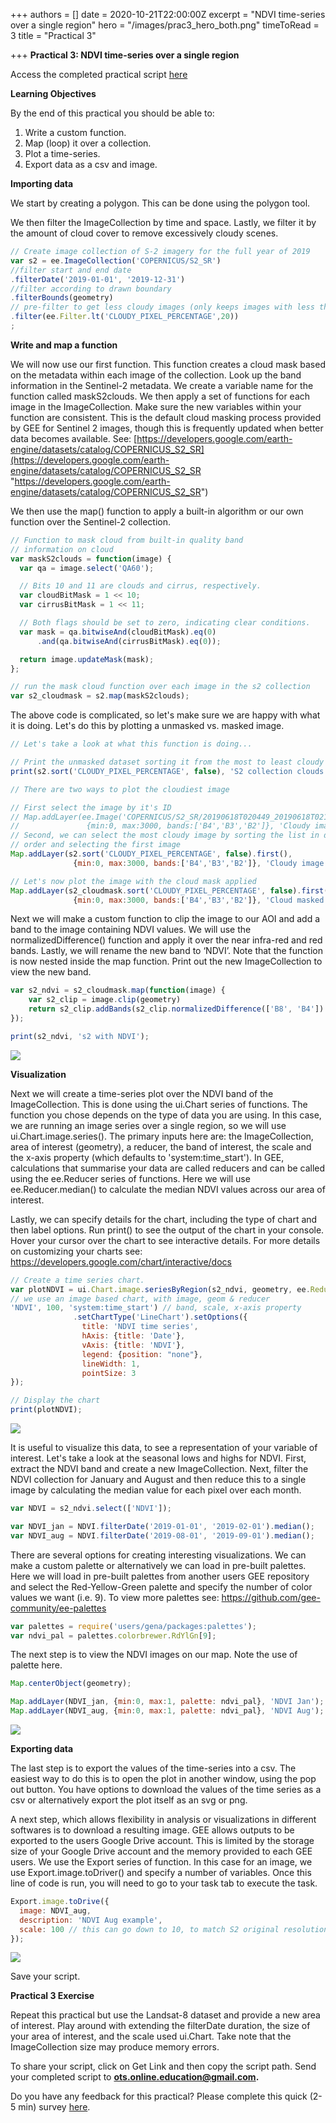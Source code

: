 +++
authors = []
date = 2020-10-21T22:00:00Z
excerpt = "NDVI time-series over a single region"
hero = "/images/prac3_hero_both.png"
timeToRead = 3
title = "Practical 3"

+++
**Practical 3: NDVI time-series over a single region**

Access the completed practical script [here](https://code.earthengine.google.com/7d1f0d36445db24511620b51892ac803)

**Learning Objectives**

By the end of this practical you should be able to:

1. Write a custom function.
2. Map (loop) it over a collection.
3. Plot a time-series.
4. Export data as a csv and image.

**Importing data**

We start by creating a polygon. This can be done using the polygon tool.

We then filter the ImageCollection by time and space. Lastly, we filter it by the amount of cloud cover to remove excessively cloudy scenes.

```js
// Create image collection of S-2 imagery for the full year of 2019
var s2 = ee.ImageCollection('COPERNICUS/S2_SR')
//filter start and end date
.filterDate('2019-01-01', '2019-12-31')
//filter according to drawn boundary
.filterBounds(geometry)
// pre-filter to get less cloudy images (only keeps images with less than 20% cloudy pixels)
.filter(ee.Filter.lt('CLOUDY_PIXEL_PERCENTAGE',20))
;
```

**Write and map a function**

We will now use our first function. This function creates a cloud mask based on the metadata within each image of the collection. Look up the band information in the Sentinel-2 metadata. We create a variable name for the function called maskS2clouds. We then apply a set of functions for each image in the ImageCollection. Make sure the new variables within your function are consistent. This is the default cloud masking process provided by GEE for Sentinel 2 images, though this is frequently updated when better data becomes available. See: [https://developers.google.com/earth-engine/datasets/catalog/COPERNICUS_S2_SR](https://developers.google.com/earth-engine/datasets/catalog/COPERNICUS_S2_SR "https://developers.google.com/earth-engine/datasets/catalog/COPERNICUS_S2_SR")

We then use the map() function to apply a built-in algorithm or our own function over the Sentinel-2 collection.

```js
// Function to mask cloud from built-in quality band
// information on cloud
var maskS2clouds = function(image) {
  var qa = image.select('QA60');

  // Bits 10 and 11 are clouds and cirrus, respectively.
  var cloudBitMask = 1 << 10;
  var cirrusBitMask = 1 << 11;

  // Both flags should be set to zero, indicating clear conditions.
  var mask = qa.bitwiseAnd(cloudBitMask).eq(0)
      .and(qa.bitwiseAnd(cirrusBitMask).eq(0));

  return image.updateMask(mask);
};

// run the mask cloud function over each image in the s2 collection
var s2_cloudmask = s2.map(maskS2clouds); 
```

The above code is complicated, so let's make sure we are happy with what it is doing. Let's do this by plotting a unmasked vs. masked image.

```js
// Let's take a look at what this function is doing...

// Print the unmasked dataset sorting it from the most to least cloudy image
print(s2.sort('CLOUDY_PIXEL_PERCENTAGE', false), 'S2 collection clouds');

// There are two ways to plot the cloudiest image

// First select the image by it's ID
// Map.addLayer(ee.Image('COPERNICUS/S2_SR/20190618T020449_20190618T021219_T50HNH'), 
//               {min:0, max:3000, bands:['B4','B3','B2']}, 'Cloudy image ID');
// Second, we can select the most cloudy image by sorting the list in descending 
// order and selecting the first image
Map.addLayer(s2.sort('CLOUDY_PIXEL_PERCENTAGE', false).first(), 
              {min:0, max:3000, bands:['B4','B3','B2']}, 'Cloudy image first');

// Let's now plot the image with the cloud mask applied
Map.addLayer(s2_cloudmask.sort('CLOUDY_PIXEL_PERCENTAGE', false).first(), 
              {min:0, max:3000, bands:['B4','B3','B2']}, 'Cloud masked image');
```

Next we will make a custom function to clip the image to our AOI and add a band to the image containing NDVI values. We will use the normalizedDifference() function and apply it over the near infra-red and red bands. Lastly, we will rename the new band to ‘NDVI’. Note that the function is now nested inside the map function. Print out the new ImageCollection to view the new band.

```js
var s2_ndvi = s2_cloudmask.map(function(image) {
    var s2_clip = image.clip(geometry)
    return s2_clip.addBands(s2_clip.normalizedDifference(['B8', 'B4']).rename('NDVI'))
});

print(s2_ndvi, 's2 with NDVI');
```

![](/images/prac3_ndvi_band.png)

**Visualization**

Next we will create a time-series plot over the NDVI band of the ImageCollection. This is done using the ui.Chart series of functions. The function you chose depends on the type of data you are using. In this case, we are running an image series over a single region, so we will use ui.Chart.image.series(). The primary inputs here are: the ImageCollection, area of interest (geometry), a reducer, the band of interest, the scale and the x-axis property (which defaults to 'system:time_start'). In GEE, calculations that summarise your data are called reducers and can be called using the ee.Reducer series of functions. Here we will use ee.Reducer.median() to calculate the median NDVI values across our area of interest.

Lastly, we can specify details for the chart, including the type of chart and then label options. Run print() to see the output of the chart in your console. Hover your cursor over the chart to see interactive details. For more details on customizing your charts see: https://developers.google.com/chart/interactive/docs

```js
// Create a time series chart.
var plotNDVI = ui.Chart.image.seriesByRegion(s2_ndvi, geometry, ee.Reducer.median(), 
// we use an image based chart, with image, geom & reducer
'NDVI', 100, 'system:time_start') // band, scale, x-axis property
              .setChartType('LineChart').setOptions({
                title: 'NDVI time series',
                hAxis: {title: 'Date'},
                vAxis: {title: 'NDVI'},
                legend: {position: "none"},
                lineWidth: 1,
                pointSize: 3
});

// Display the chart
print(plotNDVI);
```

![](/images/prac3_ndvi_chart.png)

It is useful to visualize this data, to see a representation of your variable of interest. Let's take a look at the seasonal lows and highs for NDVI. First, extract the NDVI band and create a new ImageCollection. Next, filter the NDVI collection for January and August and then reduce this to a single image by calculating the median value for each pixel over each month.

```js
var NDVI = s2_ndvi.select(['NDVI']);

var NDVI_jan = NDVI.filterDate('2019-01-01', '2019-02-01').median();
var NDVI_aug = NDVI.filterDate('2019-08-01', '2019-09-01').median();
```

There are several options for creating interesting visualizations. We can make a custom palette or alternatively we can load in pre-built palettes. Here we will load in pre-built palettes from another users GEE repository and select the Red-Yellow-Green palette and specify the number of color values we want (i.e. 9). To view more palettes see: https://github.com/gee-community/ee-palettes

```js
var palettes = require('users/gena/packages:palettes');
var ndvi_pal = palettes.colorbrewer.RdYlGn[9];
```

The next step is to view the NDVI images on our map. Note the use of palette here.

```js
Map.centerObject(geometry);

Map.addLayer(NDVI_jan, {min:0, max:1, palette: ndvi_pal}, 'NDVI Jan');
Map.addLayer(NDVI_aug, {min:0, max:1, palette: ndvi_pal}, 'NDVI Aug');
```

![](/images/prac3_ndvi_vis.png)

**Exporting data**

The last step is to export the values of the time-series into a csv. The easiest way to do this is to open the plot in another window, using the pop out button. You have options to download the values of the time series as a csv or alternatively export the plot itself as an svg or png.

A next step, which allows flexibility in analysis or visualizations in different softwares is to download a resulting image. GEE allows outputs to be exported to the users Google Drive account. This is limited by the storage size of your Google Drive account and the memory provided to each GEE users. We use the Export series of function. In this case for an image, we use Export.image.toDriver() and specify a number of variables. Once this line of code is run, you will need to go to your task tab to execute the task.

```js
Export.image.toDrive({
  image: NDVI_aug,
  description: 'NDVI Aug example',
  scale: 100 // this can go down to 10, to match S2 original resolution
});
```

![](/images/prac3_tasks.png)

Save your script.

**Practical 3 Exercise**

Repeat this practical but use the Landsat-8 dataset and provide a new area of interest. Play around with extending the filterDate duration, the size of your area of interest, and the scale used ui.Chart. Take note that the ImageCollection size may produce memory errors.

To share your script, click on Get Link and then copy the script path. Send your completed script to **ots.online.education@gmail.com.**

Do you have any feedback for this practical? Please complete this quick (2-5 min) survey [here](https://forms.gle/hT11ReQpvG2oLDxF7).